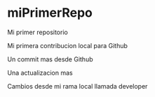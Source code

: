 # miPrimerRepo
Mi primer repositorio

Mi primera contribucion local para Github

Un commit mas desde Github

Una actualizacion mas

Cambios desde mi rama local llamada developer